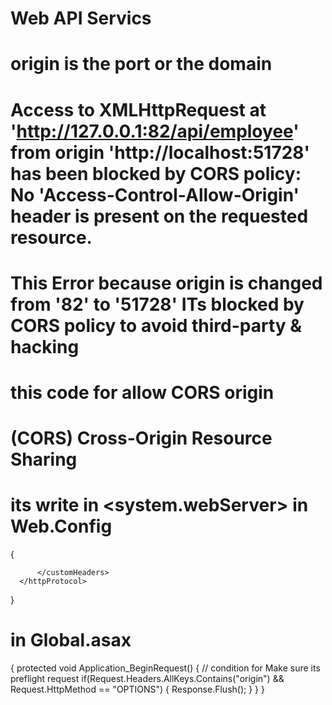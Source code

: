 # Web API Servics

# origin is the port or the domain

# Access to XMLHttpRequest at 'http://127.0.0.1:82/api/employee' from origin 'http://localhost:51728' has been blocked by CORS policy: No 'Access-Control-Allow-Origin' header is present on the requested resource.

# This Error because origin is changed from  '82'  to '51728' ITs  blocked by CORS policy to avoid third-party  & hacking


# this code for allow CORS origin 
# (CORS) Cross-Origin Resource Sharing 

# its write in  <system.webServer> in Web.Config
 
{
<httpProtocol>
		  <customHeaders>
			  <add name="Access-Control-Allow-Origin" value="*"/>
			  <add name="Access-Control-Allow-Headers" value="Content-Type"/>
			  <add name="Access-Control-Allow-Methods" value="GET,POST,PUT,DELETE,OPTIONS"/>

		  </customHeaders>
	  </httpProtocol>
}

# in Global.asax

{
 protected void Application_BeginRequest()
        {
            // condition for Make sure its preflight request
            if(Request.Headers.AllKeys.Contains("origin") && Request.HttpMethod == "OPTIONS")
            {
                Response.Flush();
            }
        }
}
